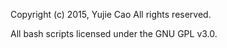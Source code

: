 Copyright (c) 2015, Yujie Cao
All rights reserved.

All bash scripts licensed under the GNU GPL v3.0.

